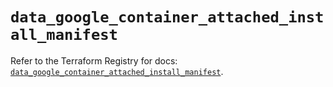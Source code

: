 # `data_google_container_attached_install_manifest`

Refer to the Terraform Registry for docs: [`data_google_container_attached_install_manifest`](https://registry.terraform.io/providers/hashicorp/google-beta/6.6.0/docs/data-sources/google_container_attached_install_manifest).
